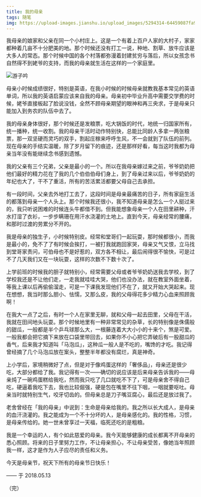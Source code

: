 ```yaml
---
title: 我的母亲
tags: 随笔
img: https://upload-images.jianshu.io/upload_images/5294314-64459087fa9db786.jpg
---
```


我母亲的娘家和父亲在同一个小村庄上。这是一个有着上百户人家的大村子，家家都种着几亩不十分肥美的地。那个时候还没有打工一说，种地、割草、放牛应该是大多人的常态。那个时候中国的各个村落都弥漫着封建贫穷与落后，所以女孩念书自然得不到姥爷的支持，而我的母亲就生活在这样的一个家庭里。

<!--more-->

![游子吟](https://upload-images.jianshu.io/upload_images/5294314-64459087fa9db786.jpg)

母亲小时候成绩很好，特别是英语，在我小时候的时候母亲就教我基本常见的英语单词，所以我的英语启蒙应该来自我的母亲。母亲初中毕业升高中需要交学费的时候，姥爷直接板起了脸说没钱，全然不顾母亲期望的眼神和再三央求，于是母亲只能加入到务农的队伍中去了。

我的母亲身体很好，那个时候还是发粮票，吃大锅饭的时代，地统一归国家所有，统一播种，统一收割。我的母亲干活时动作特别快，总能比同龄人多拿一两张粮票，那一双坚硬而灵巧的双手，割起庄稼来呼呼生风，不一会就到了队伍的前列。现在母亲的手结实温暖，除了岁月留下的痕迹，还是那样好看，每当这时我都为母亲当年没有能继续念书感到遗憾。

我的父亲有三个兄弟，父亲是最小的一个。所以在我母亲嫁过来之前，爷爷奶奶把他们最好的精力花在了我的几个伯伯伯母们身上，到了母亲过来以后，爷爷奶奶的年纪也大了，干不了重活，所有的苦活累活都要父母自己去承担。

有一段时间，父亲去外地打工去了，这段时间是母亲最痛苦的日子，所有家庭生活的都落到母亲一个人头上。那个时候我还很小，我不知道母亲是怎么一个人挺过来的，我只听说困难的时候连头牛都借不到。但我能想象母亲一个人在田里耕种，汗水打湿了衣衫，一步步瞒珊在用汗水浇灌的土地上。直到今天，母亲经常的腰痛，和那时过渡的劳累分不开的。

我是母亲的独生子，小时候特别皮。经常和堂哥们一起玩耍，那时候都很小，而我是最小的，免不了了有时候会挨打，一被打我就跑回家哭，母亲又气又恨，立马找到堂哥家责问，可伯母也不是好惹的，双方各不相让，最后闹得很不愉快，可是过不了几天我们又在一块玩耍，这样的次数不下数十次了。

上学前班的时候我的胆子就特别小，经常需要父母或者爷爷奶奶送我去学校，到了学校我还是不让他们走，一走我就哇哇大哭，他们也没办法，就在教室外面坐着，等我上课以后再偷偷溜走，可是一下课我发现他们不在了，就又开始大哭起来。现在想想，我当时那么胆小、怯懦，又那么皮，我的父母得花多少精力心血来照顾我啊！

在我大一点了之后，有时一个人在家里无聊，就和父母一起去田里，父母在干活，我就在田间地头玩耍。那个时候地里有一种非常常见的杂草，长的特别像是侏儒般的甜瓜，一般都是半个乒乓球那么大，一根藤连着大大小小的十来个，煞是可爱。一般我都会把它摘下来放在口袋里带回去，如果你不小心把它弄破后有一股甜瓜的香气，后来我才知道叫「马泡瓜」，这种瓜一般人是不吃的，嘴馋的才吃。我记得曾经摘了几个马泡瓜放在案头，整整半年都没有腐烂，真是神奇。

上小学后，家境稍微好了点，但是对于像鸡蛋这样的「奢侈品」，母亲还是很少吃，大部分都给了我。我记得有一次——确切的说应该是后来母亲告诉我的——母亲炖了一碗鸡蛋糕给我吃，然而我只吃了几口就吃不下了，可是母亲舍不得自己吃，硬逼着我吃下去，我也比较倔强，硬是包在嘴里不往下咽，一咽就要呕吐。母亲当时就特别生气，咬牙切齿的。但母亲总是刀子嘴豆腐心，最后还是放过我了。

老舍曾经在「我的母亲」中说到：生命是母亲给我的。我之所以长大成人，是母亲的血汗浇灌的。我之能成为一个不十分坏的人，是母亲感化的。我的性格，习惯，是母亲传给的。她一世未曾享过一天福，临死还吃的是粗粮。

我是一个幸运的人，有个如此慈爱的母亲。我今天能够健康的成长都离不开母亲的悉心照顾。将来的日子里努力工作，不让母亲担心，不让母亲受苦，像她当年照顾我一样，这才是作为人子应尽的责任和义务。

今天是母亲节，祝天下所有的母亲节日快乐！


—— 于 2018.05.13



（完）

